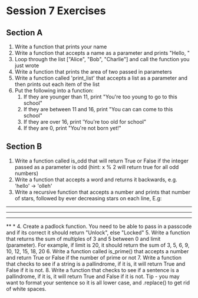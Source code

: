 # Session 7 Exercises
## Section A
1. Write a function that prints your name
2. Write a function that accepts a name as a parameter and prints "Hello, <name>"
3. Loop through the list ["Alice", "Bob", "Charlie"] and call the function you just wrote
4. Write a function that prints the area of two passed in parameters
5. Write a function called 'print_list' that accepts a list as a parameter and then prints out each item of the list
6. Put the following into a function:
    1. If they are younger than 11, print "You're too young to go to this school"
    2. If they are between 11 and 16, print "You can can come to this school"
    3. If they are over 16, print 'You're too old for school"
    4. If they are 0, print "You're not born yet!"

## Section B
1. Write a function called is_odd that will return True or False if the integer passed as a parameter is odd (hint: x % 2 will return true for all odd numbers)
2. Write a function that accepts a word and returns it backwards, e.g. 'hello' -> 'olleh'
3. Write a recursive function that accepts a number and prints that number of stars, followed by ever decreasing stars on each line, E.g:
*****
****
***
**
*
4. Create a padlock function. You need to be able to pass in a passcode and if its correct it should return "Unlock", else "Locked"
5. Write a function that returns the sum of multiples of 3 and 5 between 0 and limit (parameter). For example, if limit is 20, it should return the sum of 3, 5, 6, 9, 10, 12, 15, 18, 20
6. Write a function called is_prime() that accepts a number and return True or False if the number of prime or not
7. Write a function that checks to see if a string is a pallindrome, if it is, it will return True and False if it is not.
8. Write a function that checks to see if a sentence is a pallindrome, if it is, it will return True and False if it is not. Tip - you may want to format your sentence so it is all lower case, and .replace() to get rid of white spaces. 
